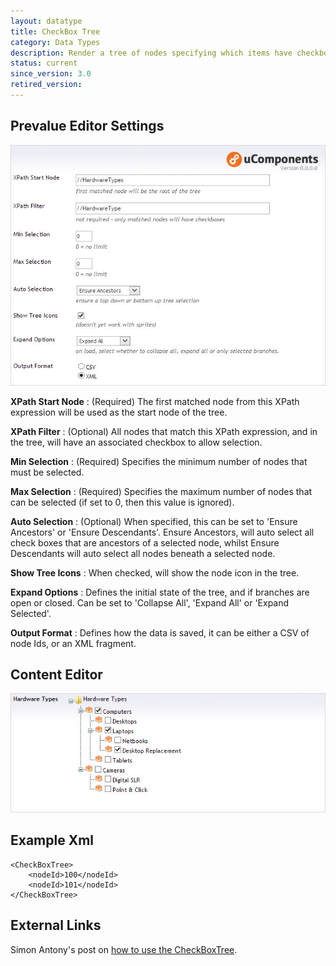 ```yaml
---
layout: datatype
title: CheckBox Tree
category: Data Types
description: Render a tree of nodes specifying which items have checkboxes for selection. It can be configured to auto select all ascendants or descendants.
status: current
since_version: 3.0
retired_version: 
---
```

## Prevalue Editor Settings

![Prevalue Editor](PreValueEditor.jpg)

**XPath Start Node** : (Required) The first matched node from this XPath expression will be used as the start node of the tree.

**XPath Filter** : (Optional) All nodes that match this XPath expression, and in the tree, will have an associated checkbox to allow selection.

**Min Selection** : (Required) Specifies the minimum number of nodes that must be selected.

**Max Selection** : (Required) Specifies the maximum number of nodes that can be selected (if set to 0, then this value is ignored).

**Auto Selection** : (Optional) When specified, this can be set to 'Ensure Ancestors' or 'Ensure Descendants'. Ensure Ancestors, will auto select all check boxes that are ancestors of a selected node, whilst Ensure Descendants will auto select all nodes beneath a selected node.

**Show Tree Icons** : When checked, will show the node icon in the tree.

**Expand Options** : Defines the initial state of the tree, and if branches are open or closed. Can be set to 'Collapse All', 'Expand All' or 'Expand Selected'.

**Output Format** : Defines how the data is saved, it can be either a CSV of node Ids, or an XML fragment.

  
## Content Editor

![Content Editor](DataEditor.jpg)


## Example Xml

	<CheckBoxTree>
		<nodeId>100</nodeId>
		<nodeId>101</nodeId>
	</CheckBoxTree>
	
  
## External Links

Simon Antony's post on [how to use the CheckBoxTree](http://www.simonantony.net/knowledge-base/articles/using-the-ucomponents-checkboxtree/).
